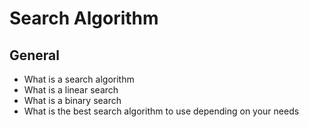 # Search Algorithm
## General
- What is a search algorithm
- What is a linear search
- What is a binary search
- What is the best search algorithm to use depending on your needs
